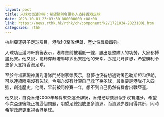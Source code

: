```yaml
---
layout: post
title: 入球功臣潘沛軒：希望勝利令更多人支持香港足球
date: 2023-10-01 23:03:30.000000000 +08:00
link: https://news.rthk.hk/rthk/ch/component/k2/1721034-20231001.htm
categories: rthk
---
```


杭州亞運男子足球項目，港隊1:0擊敗伊朗，歷史性晉級四強。

入球功臣潘沛軒賽後表示，港隊賽前被看低一線，勝出是整隊人的功勞，大家都搏盡比賽。他又說，能夠穿起港隊球衣出賽是他的榮幸，亦是兒時夢想，希望勝利令更多人支持香港足球。

至於今場表現神勇的港隊門將謝家榮表示，發夢也沒有想過對著巴勒斯坦和伊朗，可以連續兩場沒有失球，今場亦沒有計算自己救了幾多球，最重要是港隊打入四強，創造歷史。他說，早前被罰停賽一年，想不到自己仍然有機會出戰亞運。

他又說，自從香港2009年奪得東亞運金牌後，香港足球發展似乎沒有進步，希望今次亞運後能正視這個問題，期望足總投放更多資源，而資源亦要用得其所，同時希望政府更重視香港足球。
